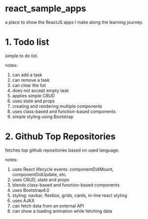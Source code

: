# react_sample_apps
a place to show the ReactJS apps I make along the learning journey.
# 1. Todo list
simple to do list.

notes:
1. can add a task
2. can remove a task
3. can clear the list
4. does not accept empty task
5. applies simple CRUD
6. uses state and props
7. creating and rendering multiple components
8. uses class-based and function-based components
9. simple styling using Bootstrap

# 2. Github Top Repositories
fetches top github repositories based on used language.

notes:
1. uses React lifecycle events: componentDidMount, componentDidUpdate, etc.
2. uses CRUD, state and props
3. blends class-based and function-based components
4. uses Bootstrap4.0
5. styling: navbar, flexbox, grids, cards, in-line react styling
6. uses AJAX
7. can fetch data from an external API
8. can show a loading animation while fetching data
